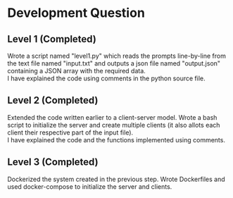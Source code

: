 # Development Question

## Level 1 (Completed)

Wrote a script named "level1.py" which reads the prompts line-by-line from the text file named "input.txt" and outputs a json file named "output.json" containing a JSON array with the required data.  
I have explained the code using comments in the python source file.

## Level 2 (Completed)

Extended the code written earlier to a client-server model. Wrote a bash script to initialize the server and create multiple clients (it also allots each client their respective part of the input file).  
I have explained the code and the functions implemented using comments.

## Level 3 (Completed)

Dockerized the system created in the previous step. Wrote Dockerfiles and used docker-compose to initialize the server and clients.